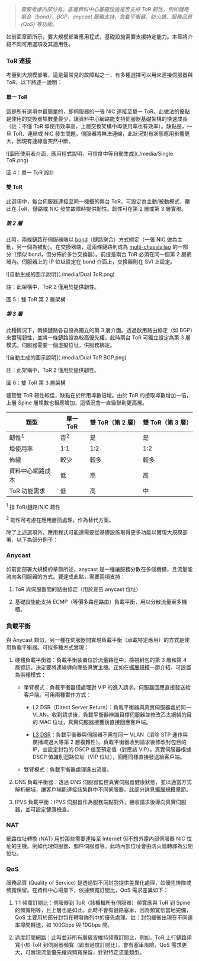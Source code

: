 > *需要考慮的部分有，底層資料中心基礎設施是否支持 ToR 韌性，例如鏈路聚合（bond）、BGP、anycast 服務支持、負載平衡器、防火牆、服務品質 (QoS) 等功能。*

如前面章節所示，要大規模部署應用程式，基礎設施需要支援特定能力。本節將介紹不同可用選項及其適用性。

### ToR 連接

考量到大規模部署，這是最常見的故障點之一，有多種選擇可以用來連接伺服器與 ToR，以下將逐一說明：

#### 單一 ToR

這是所有選項中最簡單的，即伺服器的一張 NIC 連接至單一 ToR。此做法的優點是使用的交換器埠數量最少，讓資料中心網路能支持伺服器基礎架構的快速成長（註：不僅 ToR 埠使用效率高，上層交換架構中埠使用率也有效率）。缺點是，一旦 ToR、連結或 NIC 發生問題，伺服器將無法連線，此狀況對有狀態應用影響更大，因現有連線會突然中斷。

![圖形使用者介面，應用程式說明，可信度中等自動生成](./media/Single ToR.png)

圖 4：單一 ToR 設計

#### 雙 ToR

此選項中，每台伺服器連接至同一機櫃的兩台 ToR，可設定為主動/被動模式，藉此在 ToR、鏈路或 NIC 發生故障時提供韌性。韌性可在第 2 層或第 3 層實現。

##### 第 2 層

此時，兩條鏈路在伺服器端以 [bond](https://en.wikipedia.org/wiki/Link_aggregation)（鏈路聚合）方式綁定（一張 NIC 做為主動，另一個為被動）。在交換器端，這兩條鏈路則成為 [multi-chassis lag](https://en.wikipedia.org/wiki/Multi-chassis_link_aggregation_group) 的一部分（類似 bond，但分佈於多台交換器）。前提是兩台 ToR 必須在同一個第 2 層網域內。伺服器上的 IP 位址設定在 bond 介面上，交換器則在 SVI 上設定。

![自動生成的圖示說明](./media/Dual ToR.png)

註：此架構中，ToR 2 僅用於提供韌性。

圖 5：雙 ToR 第 2 層架構

##### 第 3 層

此種情況下，兩條鏈路各自設為獨立的第 3 層介面。透過啟用路由協定（如 BGP）來實現韌性，並將一條鏈路設為較高優先權。此時兩台 ToR 可獨立設定為第 3 層模式。伺服器需要一個虛擬位址，供服務綁定。

![自動生成的圖示說明](./media/Dual ToR BGP.png)

註：此架構中，ToR 2 僅用於提供韌性。

圖 6：雙 ToR 第 3 層架構

儘管雙 ToR 韌性較佳，缺點在於所用埠數倍增。由於 ToR 的接取埠數增加一倍，上層 Spine 層埠數也相應增加，這情況會一直級聯到更高層。

| 類型                | 單一 ToR          | 雙 ToR（第 2 層） | 雙 ToR（第 3 層）  |
|---------------------|------------------|------------------|-------------------|
| 韌性<sup>1</sup>    | 否<sup>2</sup>   | 是               | 是                |
| 埠使用率            | 1:1              | 1:2              | 1:2               |
| 佈線                | 較少             | 較多             | 較多              |
| 資料中心網路成本     | 低               | 高               | 高                 |
| ToR 功能需求         | 低               | 高               | 中                 |

<sup>1</sup> 指 ToR/鏈路/NIC 韌性

<sup>2</sup> 韌性可考慮在應用層面處理，作為替代方案。

除了上述選項外，應用程式可能還需要從基礎設施取得更多功能以實現大規模部署，以下為部分例子：

### Anycast

如前面部署大規模的章節所述，anycast 是一種讓服務分散在多個機櫃，且流量能流向各伺服器的方式。要達成此點，需要兩項支持：

1. ToR 與伺服器間的路由協定（用於宣告 anycast 位址）

2. 基礎設施能支持 ECMP（等價多路徑路由）負載平衡，用以分散流量至多機櫃。

### 負載平衡

與 Anycast 類似，另一種在伺服器間實現負載平衡（承載特定應用）的方式是使用負載平衡器。可採多種方式實現：

1. 硬體負載平衡器：負載平衡裝置位於流量路徑中，檢視封包的第 3 層和第 4 層資訊，決定要將連線導向哪些真實主機。正如在[擴展規模](https://dictcp.github.io/school-of-sre/level102/networking/scale/#load-balancer)一節介紹，可設置為兩種模式：

    - 單臂模式：負載平衡器僅處理對 VIP 的進入請求。伺服器回應直接發送給客戶端。可用兩種實作方式：

        * L2 DSR（Direct Server Return）：負載平衡器與真實伺服器處於同一 VLAN。收到請求後，負載平衡器辨識目標伺服器並修改乙太網幀的目的 MAC 位址，真實伺服器接獲後直接回應客戶端。

        * [L3 DSR](https://github.com/yahoo/l3dsr)：負載平衡器與伺服器不需在同一 VLAN（消除 STP 運作與廣播域過大等第 2 層複雜性）。負載平衡器收到請求後修改封包目的 IP，並設定封包的 DSCP 值至預定值（對應該 VIP）。真實伺服器根據 DSCP 值識別迴路位址（VIP 位址），回應同樣直接發送給客戶端。

    - 雙臂模式：負載平衡器處理進出流量。

2. DNS 負載平衡器：透過 DNS 伺服器監控真實伺服器健康狀態，並以適當方式解析網域，讓客戶端能連接該集群中不同伺服器。此部分詳見[擴展規模](https://dictcp.github.io/school-of-sre/level102/networking/scale/#dns-based-load-balancing)章節。

3. IPVS 負載平衡：IPVS 伺服器作為服務端點對外，接收請求後導向真實伺服器，並可設定健康檢查。

### NAT

網路位址轉換 (NAT) 用於那些需要連接至 Internet 但不想外露內部伺服器 NIC 位址的主機。例如代理伺服器、郵件伺服器等。此時內部位址會由防火牆轉譯為公開位址。

### QoS

服務品質 (Quality of Service) 是透過對不同封包提供差異化處理，如優先排隊或頻寬保留。在資料中心場景下，依據頻寬訂閱比，QoS 需求差異如下：

1. 1:1 頻寬訂閱比：伺服器到 ToR（該機櫃所有伺服器）頻寬應與 ToR 到 Spine 的頻寬相等，且上層也是如此。此時不會有鏈路塞車，因為頻寬恰當地完備，QoS 主要用於部分封包在轉發隊列中的優先處理。註：封包緩衝出現在不同速率埠間轉送，如 100Gbps 與 10Gbps 間。

2. 過度訂閱網路：此時並非所有層級皆維持頻寬訂閱比，例如，ToR 上行鏈路頻寬小於 ToR 到伺服器頻寬（即有過度訂閱比）。會有塞車風險，QoS 需求更大，可實現流量優先權與頻寬保留，針對特定流量類型。
